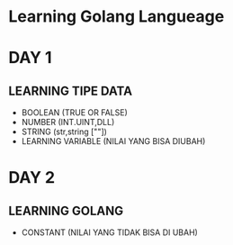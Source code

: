 # Learning Golang Langueage

# DAY 1
## LEARNING TIPE DATA
 - BOOLEAN (TRUE OR FALSE)
  - NUMBER (INT.UINT,DLL)
  - STRING (str,string [""])
 - LEARNING VARIABLE (NILAI YANG BISA DIUBAH)

# DAY 2
## LEARNING GOLANG
- CONSTANT (NILAI YANG TIDAK BISA DI UBAH)
